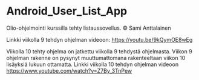 # Android_User_List_App
Olio-ohjelmointi kurssilla tehty listaussovellus.
© Sami Anttalainen

Linkki viikolla 9 tehdyn ohjelman videoon: https://youtu.be/9kQymOE8wEg

Viikolla 10 tehty ohjelma on jatkettu viikolla 9 tehdystä ohjelmasta. Viikon 9 ohjelman rakenne on pysynyt muuttumattomana rakenteeltaan viikon 10 lisäyksiä lukuun ottamatta.
Linkki viikolla 10 tehdyn ohjelman videoon https://www.youtube.com/watch?v=Z7By_3TnPew
